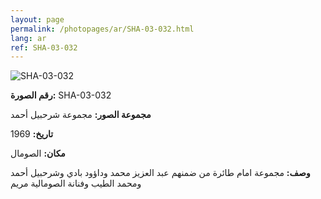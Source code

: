 ```yaml
---
layout: page
permalink: /photopages/ar/SHA-03-032.html
lang: ar
ref: SHA-03-032
---
```


![SHA-03-032](/smallimages/SHA-03-032-600.jpg)

**رقم الصورة:** SHA-03-032

**مجموعة الصور:** مجموعة شرحبيل أحمد

**تاريخ:** 1969

**مكان:** الصومال

**وصف:** مجموعة امام طائرة من ضمنهم عبد العزيز محمد وداؤود بادي وشرحبيل أحمد ومحمد الطيب وفنانة الصومالية مريم

